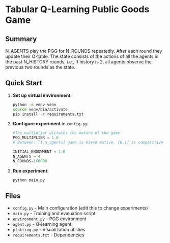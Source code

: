 # Tabular Q-Learning Public Goods Game
## Summary
N_AGENTS play the PGG for N_ROUNDS repeatedly. After each round they update their Q-table. The state consists of the actions of all the agents in the past N_HISTORY rounds, i.e., if history is 2, all agents observe the previous two rounds as the state. 

## Quick Start
1. **Set up virtual environment**:
   ```bash
   python -m venv venv
   source venv/bin/activate
   pip install -r requirements.txt
   ```

2. **Configure experiment** in `config.py`:
   ```python
   #The multiplier dictates the nature of the game
   PGG_MULTIPLIER = 1.6  
   # Between: [1,n_agents] game is mixed motive, [0,1] is competitive and [n_agents,inf) is cooperative   

   INITIAL_ENDOWMENT = 1.0  
   N_AGENTS = 4
   N_ROUNDS=160000
   ```

3. **Run experiment**:
   ```bash
   python main.py
   ```
## Files

- `config.py` - Main configuration (edit this to change experiments)
- `main.py` - Training and evaluation script
- `environment.py` - PGG environment 
- `agent.py` -  Q-learning agent 
- `plotting.py` - Visualization utilities
- `requirements.txt` - Dependencies

